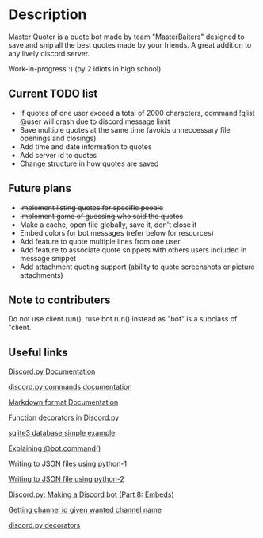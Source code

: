 # Description
Master Quoter is a quote bot made by team "MasterBaiters" designed to save and snip all the best quotes made by your friends. A great addition to any lively discord server.

Work-in-progress :) (by 2 idiots in high school)

## Current TODO list
- If quotes of one user exceed a total of 2000 characters, command !qlist @user will crash due to discord message limit
- Save multiple quotes at the same time (avoids unneccessary file openings and closings)
- Add time and date information to quotes
- Add server id to quotes
- Change structure in how quotes are saved

## Future plans
- ~~Implement listing quotes for specific people~~
- ~~Implement game of guessing who said the quotes~~
- Make a cache, open file globally, save it, don't close it
- Embed colors for bot messages (refer below for resources)
- Add feature to quote multiple lines from one user
- Add feature to associate quote snippets with others users included in message snippet
- Add attachment quoting support (ability to quote screenshots or picture attachments)


## Note to contributers
Do not use client.run(), ruse bot.run() instead as "bot" is a subclass of "client.

## Useful links
[Discord.py Documentation](https://discordpy.readthedocs.io/en/latest/)

[discord.py commands documentation](https://discordpy.readthedocs.io/en/latest/ext/commands/commands.html)

[Markdown format Documentation](https://www.markdownguide.org/basic-syntax/)

[Function decorators in Discord.py](https://medium.com/@cantsayihave/decorators-in-discord-py-e44ce3a1aae5)

[sqlite3 database simple example](https://docs.python.org/3/library/sqlite3.html)

[Explaining @bot.command()](https://medium.com/better-programming/how-to-make-discord-bot-commands-in-python-2cae39cbfd55)

[Writing to JSON files using python-1](https://stackabuse.com/reading-and-writing-json-to-a-file-in-python/)

[Writing to JSON file using python-2](https://www.geeksforgeeks.org/append-to-json-file-using-python/)

[Discord.py: Making a Discord bot (Part 8: Embeds)](https://www.youtube.com/watch?v=XKQWxAaRgG0)

[Getting channel id given wanted channel name](https://stackoverflow.com/questions/63321098/is-it-possible-to-get-channel-id-by-name-in-discord-py)

[discord.py decorators](https://medium.com/@cantsayihave/decorators-in-discord-py-e44ce3a1aae5)
